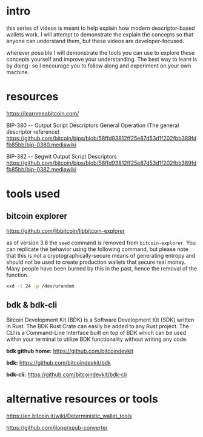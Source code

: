 # intro

this series of videos is meant to help explain how modern descriptor-based wallets work. I will attempt to demonstrate the explain the concepts so that anyone can understand them, but these videos are developer-focused.

wherever possible I will demonstrate the tools you can use to explore these concepts yourself and improve your understanding. The best way to learn is by doing- so I encourage you to follow along and experiment on your own machine.

# resources

https://learnmeabitcoin.com/

BIP-380 -- Output Script Descriptors General Operation
(The general descriptor reference)
https://github.com/bitcoin/bips/blob/58ffd93812ff25e87d53d1f202fbb389fdfb85bb/bip-0380.mediawiki

BIP-382 -- Segwit Output Script Descriptors
https://github.com/bitcoin/bips/blob/58ffd93812ff25e87d53d1f202fbb389fdfb85bb/bip-0382.mediawiki

# tools used

## bitcoin explorer

https://github.com/libbitcoin/libbitcoin-explorer

as of version 3.8 the `seed` command is removed from `bitcoin-explorer`. You can replicate the behavior using the following command, but please note that this is not a cryptographically-secure means of generating entropy and should not be used to create production wallets that secure real money. Many people have been burned by this in the past, hence the removal of the function.

```bash
xxd -l 24 -p /dev/urandom
```

## bdk & bdk-cli

Bitcoin Development Kit (BDK) is a Software Development Kit (SDK) written in Rust. The BDK Rust Crate can easily be added to any Rust project. The CLI is a Command-Line Interface built on top of BDK which can be used within your terminal to utilize BDK functionality without writing any code.

**bdk github home:**
https://github.com/bitcoindevkit

**bdk:**
https://github.com/bitcoindevkit/bdk

**bdk-cli:**
https://github.com/bitcoindevkit/bdk-cli

# alternative resources or tools

https://en.bitcoin.it/wiki/Deterministic_wallet_tools

https://github.com/jlopp/xpub-converter
